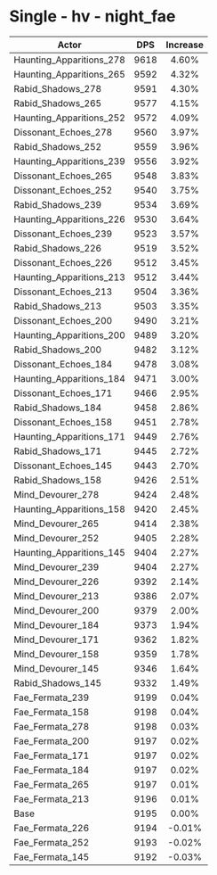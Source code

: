 # Single - hv - night_fae
| Actor | DPS | Increase |
|---|:---:|:---:|
|Haunting_Apparitions_278|9618|4.60%|
|Haunting_Apparitions_265|9592|4.32%|
|Rabid_Shadows_278|9591|4.30%|
|Rabid_Shadows_265|9577|4.15%|
|Haunting_Apparitions_252|9572|4.09%|
|Dissonant_Echoes_278|9560|3.97%|
|Rabid_Shadows_252|9559|3.96%|
|Haunting_Apparitions_239|9556|3.92%|
|Dissonant_Echoes_265|9548|3.83%|
|Dissonant_Echoes_252|9540|3.75%|
|Rabid_Shadows_239|9534|3.69%|
|Haunting_Apparitions_226|9530|3.64%|
|Dissonant_Echoes_239|9523|3.57%|
|Rabid_Shadows_226|9519|3.52%|
|Dissonant_Echoes_226|9512|3.45%|
|Haunting_Apparitions_213|9512|3.44%|
|Dissonant_Echoes_213|9504|3.36%|
|Rabid_Shadows_213|9503|3.35%|
|Dissonant_Echoes_200|9490|3.21%|
|Haunting_Apparitions_200|9489|3.20%|
|Rabid_Shadows_200|9482|3.12%|
|Dissonant_Echoes_184|9478|3.08%|
|Haunting_Apparitions_184|9471|3.00%|
|Dissonant_Echoes_171|9466|2.95%|
|Rabid_Shadows_184|9458|2.86%|
|Dissonant_Echoes_158|9451|2.78%|
|Haunting_Apparitions_171|9449|2.76%|
|Rabid_Shadows_171|9445|2.72%|
|Dissonant_Echoes_145|9443|2.70%|
|Rabid_Shadows_158|9426|2.51%|
|Mind_Devourer_278|9424|2.48%|
|Haunting_Apparitions_158|9420|2.45%|
|Mind_Devourer_265|9414|2.38%|
|Mind_Devourer_252|9405|2.28%|
|Haunting_Apparitions_145|9404|2.27%|
|Mind_Devourer_239|9404|2.27%|
|Mind_Devourer_226|9392|2.14%|
|Mind_Devourer_213|9386|2.07%|
|Mind_Devourer_200|9379|2.00%|
|Mind_Devourer_184|9373|1.94%|
|Mind_Devourer_171|9362|1.82%|
|Mind_Devourer_158|9359|1.78%|
|Mind_Devourer_145|9346|1.64%|
|Rabid_Shadows_145|9332|1.49%|
|Fae_Fermata_239|9199|0.04%|
|Fae_Fermata_158|9198|0.04%|
|Fae_Fermata_278|9198|0.03%|
|Fae_Fermata_200|9197|0.02%|
|Fae_Fermata_171|9197|0.02%|
|Fae_Fermata_184|9197|0.02%|
|Fae_Fermata_265|9197|0.01%|
|Fae_Fermata_213|9196|0.01%|
|Base|9195|0.00%|
|Fae_Fermata_226|9194|-0.01%|
|Fae_Fermata_252|9193|-0.02%|
|Fae_Fermata_145|9192|-0.03%|

